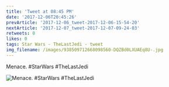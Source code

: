 ```yaml
---
title: 'Tweet at 08:45 PM'
date: '2017-12-06T20:45:26'
prevArticle: '2017-12-06_tweet-2017-12-06-15-54-20'
nextArticle: '2017-12-07_tweet-2017-12-07-09-24-03'
retweets: 0
likes: 0
tags: Star Wars - TheLastJedi - tweet
img_filename: /images/938509712668098560-DQZBd0LXUAEq8U-.jpg
---
```

Menace. #StarWars #TheLastJedi

![Menace. #StarWars #TheLastJedi](/images/938509712668098560-DQZBd0LXUAEq8U-.jpg "Menace. #StarWars #TheLastJedi")